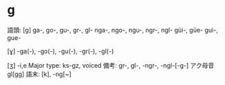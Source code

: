 # g

語頭: [g]
ga-, go-, gu-, gr-, gl-
nga-, ngo-, ngu-, ngr-, ngl-
güi-, güe-
gui-, gue-

[ɣ]
-ga(-), -go(-), -gu(-), -gr(-), -gl(-)


[ʒ]
-i,e
Major type: ks-gz, voiced
備考: gr-, gl-, -ngr-, -ngl-[-g-]
アク母音gl[gg]
語末: [k], -ng[~]